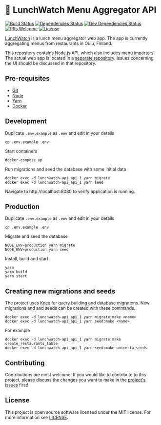 # 🍱 LunchWatch Menu Aggregator API

[![Build Status][build-status-badge]][build-status]
[![Dependencies Status][dependencies-status-badge]][dependencies-status]
[![Dev Dependencies Status][devdependencies-status-badge]][devdependencies-status]
[![PRs Welcome][prs-badge]][contributing]
[![License][license-badge]](license)

[LunchWatch](https://lunch.watch) is a lunch menu aggregator web app. The app is currently aggregating menus from restaurants in Oulu, Finland.

This repository contains Node.js API, which also includes menu importers. The actual web app is located in a [separate repository](https://github.com/jtiala/lunchwatch-client). Issues concerning the UI should be discussed in that repository.

## Pre-requisites

- [Git][git]
- [Node][node]
- [Yarn][yarn]
- [Docker][docker]

## Development

Duplicate `.env.example` as `.env` and edit in your details

    cp .env.example .env

Start containers

    docker-compose up

Run migrations and seed the database with some initial data

    docker exec -d lunchwatch-api_api_1 yarn migrate
    docker exec -d lunchwatch-api_api_1 yarn seed

Navigate to http://localhost:8080 to verify application is running.

## Production

Duplicate `.env.example` as `.env` and edit in your details

    cp .env.example .env

Migrate and seed the database

    NODE_ENV=production yarn migrate
    NODE_ENV=production yarn seed

Install, build and start

    yarn
    yarn build
    yarn start

## Creating new migrations and seeds

The project uses [Knex][knex] for query building and database migrations. New migrations and and seeds can be created with these commands.

    docker exec -d lunchwatch-api_api_1 yarn migrate:make <name>
    docker exec -d lunchwatch-api_api_1 yarn seed:make <name>

For example

    docker exec -d lunchwatch-api_api_1 yarn migrate:make create_restaurants_table
    docker exec -d lunchwatch-api_api_1 yarn seed:make uniresta_seeds

## Contributing

Contributions are most welcome! If you would like to contribute to this project, please discuss the changes you want to make in the [project's issues][issues] first!

## License

This project is open source software licensed under the MIT license. For more information see [LICENSE][license].

[build-status]: https://circleci.com/gh/jtiala/lunchwatch-api/tree/master
[build-status-badge]: https://circleci.com/gh/jtiala/lunchwatch-api/tree/master.svg?style=svg
[dependencies-status]: https://david-dm.org/jtiala/lunchwatch-api
[dependencies-status-badge]: https://img.shields.io/david/jtiala/lunchwatch-api.svg
[devdependencies-status]: https://david-dm.org/jtiala/lunchwatch-api?type=dev
[devdependencies-status-badge]: https://img.shields.io/david/dev/jtiala/lunchwatch-api.svg
[contributing]: #contributing
[prs-badge]: https://img.shields.io/badge/prs-welcome-blue.svg
[license]: https://github.com/jtiala/lunchwatch-api/blob/master/LICENSE
[license-badge]: https://img.shields.io/badge/license-MIT-blue.svg
[git]: https://git-scm.com/
[node]: https://nodejs.org/
[yarn]: https://yarnpkg.com/
[docker]: https://www.docker.com/
[knex]: http://knexjs.org/
[issues]: https://github.com/jtiala/lunchwatch-api/issues
